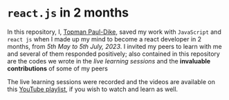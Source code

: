 # `react.js` in 2 months
In this repository, I, [Topman Paul-Dike](https://github.com/tpauldike), saved my work with `JavaScript` and `react js` when I made up my mind to become a react developer in 2 months, from *5th May to 5th July, 2023*. I invited my peers to learn with me and several of them responded positively; also contained in this repository are the codes we wrote in the *live learning sessions* and the **invaluable contributions** of some of my peers

The live learning sessions were recorded and the videos are available on this [YouTube playlist](https://youtube.com/playlist?list=PLU10dryLOLEGEnWCZgG87VkvAi-fPaDfE), if you wish to watch and learn as well.
